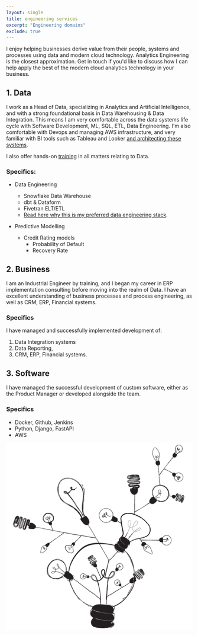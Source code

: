 ```yaml
---
layout: single
title: engineering services
excerpt: "Engineering domains"
exclude: true
---
```


I enjoy helping businesses derive value from their people, systems and processes using data and modern cloud technology. Analytics Engineering is the closest approximation. Get in touch if you'd like to discuss how I can help apply the best of the modern cloud analytics technology in your business.

## 1. Data

I work as a Head of Data, specializing in Analytics and Artificial Intelligence, and with a strong foundational basis in Data Warehousing & Data Integration. This means I am very comfortable across the data systems life cycle with Software Development, ML, SQL, ETL, Data Engineering. I'm also comfortable with Devops and managing AWS infrastructure, and very familiar with BI tools such as Tableau and Looker [and architecting these systems](https://groupby1.substack.com/p/data-as-a-utility-tool).

I also offer hands-on [training](/engineering/training/) in all matters relating to Data.

### Specifics:
* Data Engineering
    * Snowflake Data Warehouse
    * dbt & Dataform
    * Fivetran ELT/ETL
    * [Read here why this is my preferred data engineering stack](https://groupby1.substack.com/p/data-as-a-utility-tool).

* Predictive Modelling
    * Credit Rating models
        * Probability of Default
        * Recovery Rate

## 2. Business

I am an Industrial Engineer by training, and I began my career in ERP implementation consulting before moving into the realm of Data. I have an excellent understanding of business processes and process engineering, as well as CRM, ERP, Financial systems.

### Specifics
I have managed and successfully implemented development of:
1. Data Integration systems
1. Data Reporting, 
1. CRM, ERP, Financial systems.


## 3. Software
I have managed the successful development of custom software, either as the Product Manager or developed alongside the team.
### Specifics
* Docker, Github, Jenkins
* Python, Django, FastAPI
* AWS

<img name="absurd.design" src="/assets/images/ad_idea.png" alt=""/>